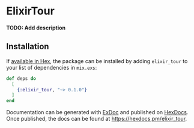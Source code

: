 # ElixirTour

**TODO: Add description**

## Installation

If [available in Hex](https://hex.pm/docs/publish), the package can be installed
by adding `elixir_tour` to your list of dependencies in `mix.exs`:

```elixir
def deps do
  [
    {:elixir_tour, "~> 0.1.0"}
  ]
end
```

Documentation can be generated with [ExDoc](https://github.com/elixir-lang/ex_doc)
and published on [HexDocs](https://hexdocs.pm). Once published, the docs can
be found at <https://hexdocs.pm/elixir_tour>.

